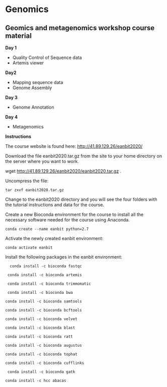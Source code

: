 # Genomics
## Geomics and metagenomics workshop course material

**Day 1**
* Quality Control of Sequence data
* Artemis viewer

**Day2**
* Mapping sequence data
* Genome Assembly

**Day 3**
* Genome Annotation

**Day 4**
* Metagenomics

**Instructions**

The course website is found here: http://41.89.129.26/eanbit2020/

Download the file eanbit2020.tar.gz from the site to your home directory on the server where you want to work.

  wget http://41.89.129.26/eanbit2020/eanbit2020.tar.gz .

Uncompress the file:

  ``tar zxvf eanbit2020.tar.gz``

Change to the eanbit2020 directory and you will see the four folders with the tutorial instructions and data for the course.

Create a new Bioconda environment for the course to install all the necessary software needed for the course using Anaconda.

  ``conda create --name eanbit python=2.7``

Activate the newly created eanbit environment:

  ``conda activate eanbit``

Install the following packages in the eanbit environment:

``  conda install -c bioconda fastqc``

 `` conda install -c bioconda artemis``
  
`` conda install -c bioconda trimmomatic``
  
 `` conda install -c bioconda bwa``
  
  ``conda install -c bioconda samtools``
  
  ``conda install -c bioconda bcftools``
  
  ``conda install -c bioconda velvet``
  
  ``conda install -c bioconda blast``
  
  ``conda install -c bioconda ratt``
  
  ``conda install -c bioconda augustus``
  
  ``conda install -c bioconda tophat``
  
  ``conda install -c bioconda cufflinks``
  
 `` conda install -c bioconda gatk``
  
  ``conda install -c hcc abacas``
